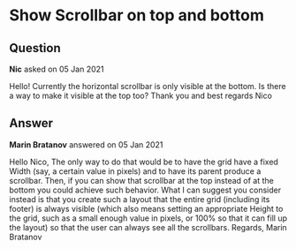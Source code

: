 # Show Scrollbar on top and bottom

## Question

**Nic** asked on 05 Jan 2021

Hello! Currently the horizontal scrollbar is only visible at the bottom. Is there a way to make it visible at the top too? Thank you and best regards Nico

## Answer

**Marin Bratanov** answered on 05 Jan 2021

Hello Nico, The only way to do that would be to have the grid have a fixed Width (say, a certain value in pixels) and to have its parent produce a scrollbar. Then, if you can show that scrollbar at the top instead of at the bottom you could achieve such behavior. What I can suggest you consider instead is that you create such a layout that the entire grid (including its footer) is always visible (which also means setting an appropriate Height to the grid, such as a small enough value in pixels, or 100% so that it can fill up the layout) so that the user can always see all the scrollbars. Regards, Marin Bratanov
